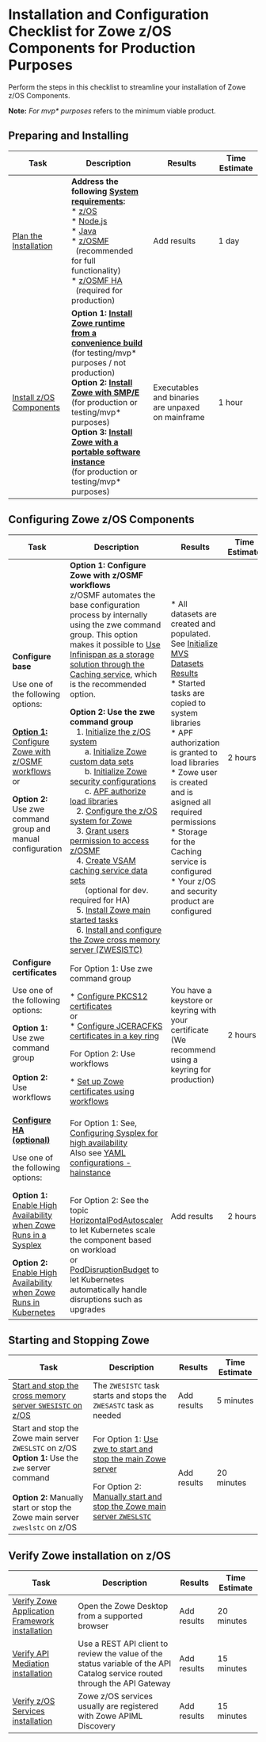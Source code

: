 # Installation and Configuration Checklist for Zowe z/OS Components for Production Purposes

Perform the steps in this checklist to streamline your installation of Zowe z/OS Components.

**Note:** _For mvp* purposes_ refers to the minimum viable product.

## Preparing and Installing
| Task | Description | Results | Time Estimate |  
|----|-----------|----|-------------|
| [Plan the Installation](/docs/user-guide/installandconfig.md) | **Address the following [System requirements](/docs/user-guide/systemrequirements.md):** <br /> * [z/OS](/docs/user-guide/systemrequirements-zos.md)   <br />* [Node.js](/docs/user-guide/systemrequirements-zos.md)  <br /> * [Java](/docs/user-guide/systemrequirements-zos.md)  <br /> * [z/OSMF](/docs/user-guide/systemrequirements-zos.md) <br />&nbsp;&nbsp;(recommended for full functionality)<br />* [z/OSMF HA](/docs/user-guide/zowe-ha-overview.md)<br />&nbsp;&nbsp;(required for production)           | Add results  |  1 day                     | 
| [Install z/OS Components](/docs/user-guide/install-zos.md) | **Option 1: [Install Zowe runtime from a convenience build](/docs/user-guide/install-zowe-zos-convenience-build.md)**  <br />(for testing/mvp* purposes / not production)  <br /> **Option 2: [Install Zowe with SMP/E](/docs/user-guide/install-zowe-smpe.md)** <br />(for production or testing/mvp* purposes)<br /> **Option 3: [Install Zowe with a portable software instance](/docs/user-guide/install-zowe-pswi.md)** <br />(for production or testing/mvp* purposes)                      | Executables and binaries are unpaxed on mainframe                |   1 hour                     |

## Configuring Zowe z/OS Components

| Task | Description | Results | Time Estimate |  
|----|-----------|----|-------------|
|**Configure base** <br /><p></p>Use one of the following options:<p></p> <br /> [**Option 1:** Configure Zowe with z/OSMF workflows](/docs/user-guide/configure-zowe-zosmf-workflow.md)<br />or<br /><p></p>**Option 2:** Use zwe command group and manual configuration<br /> <br /> | **Option 1: Configure Zowe with z/OSMF workflows**<br />z/OSMF automates the base configuration process by internally using the zwe command group. This option makes it possible to  [Use Infinispan as a storage solution through the Caching service](/docs/extend/extend-apiml/api-mediation-infinispan.md), which is the recommended option.<br /><p></p> **Option 2: Use the zwe command group** <br />&nbsp;&nbsp; 1. [Initialize the z/OS system](/docs/user-guide/initialize-zos-system.md)     <br />&nbsp;&nbsp;&nbsp;&nbsp;&nbsp;&nbsp;&nbsp;a. [Initialize Zowe custom data sets](/docs/user-guide/initialize-mvs-datasets.md) <br />&nbsp;&nbsp;&nbsp;&nbsp;&nbsp;&nbsp;&nbsp;b. [Initialize Zowe security configurations](/docs/user-guide/initialize-security-configuration.md) <br />&nbsp;&nbsp;&nbsp;&nbsp;&nbsp;&nbsp;&nbsp;c. [APF authorize load libraries](/docs/user-guide/apf-authorize-load-library.md) <br />&nbsp;&nbsp;&nbsp;2.  [Configure the z/OS system for Zowe](/docs/user-guide/configure-zos-system.md) <br />&nbsp;&nbsp;&nbsp;3. [Grant users permission to access z/OSMF](/docs/user-guide/grant-user-permission-zosmf.md) <br />&nbsp;&nbsp;&nbsp;4. [Create VSAM caching service data sets](/docs/user-guide/initialize-vsam-dataset.md)<br />&nbsp;&nbsp;&nbsp;&nbsp;&nbsp;&nbsp;&nbsp;(optional for dev. required for HA)<br />&nbsp;&nbsp;&nbsp;5. [Install Zowe main started tasks](/docs/user-guide/install-stc-members.md)<br />&nbsp;&nbsp;&nbsp;6. [Install and configure the Zowe cross memory server (ZWESISTC)](/docs/user-guide/configure-xmem-server.md)  |* All datasets are created and populated. See [Initialize MVS Datasets Results](/docs/user-guide/initialize-mvs-datasets.md/#results)<br />* Started tasks are copied to system libraries<br />* APF authorization is granted to load libraries<br />* Zowe user is created and is asigned all required permissions<br />* Storage for the Caching service is configured <br />* Your z/OS and security product are configured| 2 hours| 
| **Configure certificates** <br /><p></p>Use one of the following options:<br /><p></p> **Option 1:** Use zwe command group <br />&nbsp;&nbsp;&nbsp;&nbsp;  <br />**Option 2:** Use workflows <br />&nbsp;&nbsp;&nbsp;&nbsp; | For Option 1: Use zwe command group <br /><p></p>* [Configure PKCS12 certificates](/docs/user-guide/configure-certificates-keystore.md) <br />or<br />* [Configure JCERACFKS certificates in a key ring](/docs/user-guide/configure-certificates-keyring.md) <br /><p></p>For Option 2: Use workflows <br /><p></p>* [Set up Zowe certificates using workflows](/docs/user-guide/certificates-setup.md)| You have a keystore or keyring with your certificate (We recommend using a keyring for production) |2 hours  |In-progress, <br />Complete 
| [**Configure HA (optional)**](/docs/user-guide/zowe-ha-overview.md)<br /><p></p>Use one of the following options:<br /><p></p>**Option 1:** [Enable High Availability when Zowe Runs in a Sysplex](/docs/user-guide/zowe-ha-overview.md/#enable-high-availability-when-zowe-runs-in-sysplex)<br /><p></p>**Option 2:** [Enable High Availability when Zowe Runs in Kubernetes](/docs/user-guide/zowe-ha-overview.md/#enable-high-availability-when-zowe-runs-in-kubernetes)| For Option 1: See, [Configuring Sysplex for high availability](/docs/user-guide/configure-sysplex.md)<br />Also see [YAML configurations - hainstance](/docs/appendix/zowe-yaml-configuration.md/#yaml-configurations---hainstances)<br /> <br /><p></p>For Option 2: See the topic [HorizontalPodAutoscaler](/docs/user-guide/k8s-config.md/#horizontalpodautoscaler) to let Kubernetes scale the component based on workload <br />or<br />[PodDisruptionBudget](/docs/user-guide/k8s-config.md/#poddisruptionbudget) to let Kubernetes automatically handle disruptions such as upgrades | Add results |2 hours  |

## Starting and Stopping Zowe  

| Task | Description | Results | Time Estimate |  
|----|-----------|----|-------------|
|[Start and stop the cross memory server `SWESISTC` on z/OS](/docs/user-guide/start-zowe-zos.md#starting-and-stopping-the-cross-memory-server-zwesistc-on-zos) | The `ZWESISTC` task starts and stops the `ZWESASTC` task as needed | Add results | 5 minutes|
|Start and stop the Zowe main server `ZWESLSTC` on z/OS<br />**Option 1:** Use the `zwe` server command<br />  <br />**Option 2:** Manually start or stop the Zowe main server `zweslstc` on z/OS |For Option 1: [Use zwe to start and stop the main Zowe server](/docs/user-guide/start-zowe-zos.md#starting-and-stopping-zowe-main-server-zweslstc-on-zos-with-zwe-server-command)<br /><p></p>For Option 2: [Manually start and stop the Zowe main server `ZWESLSTC`](/docs/user-guide/start-zowe-zos.md#starting-and-stopping-zowe-main-server-zweslstc-on-zos-manually) | Add results | 20 minutes |

## Verify Zowe installation on z/OS

| Task | Description | Results | Time Estimate | 
|----|-----------|----|-------------|
| [Verify Zowe Application Framework installation](/docs/user-guide/verify-zowe-runtime-install.md#verifying-zowe-application-framework-installation) | Open the Zowe Desktop from a supported browser | Add results | 20 minutes| 
| [Verify API Mediation installation](/docs/user-guide/verify-zowe-runtime-install.md#verifying-api-mediation-installation) |Use a REST API client to review the value of the status variable of the API Catalog service routed through the API Gateway | Add results | 15 minutes |
|[Verify z/OS Services installation](/docs/user-guide/verify-zowe-runtime-install.md#verifying-zos-services-installation) |Zowe z/OS services usually are registered with Zowe APIML Discovery| Add results | 15 minutes |





